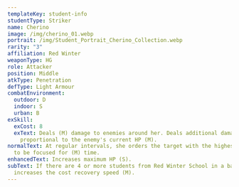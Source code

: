 ```yaml
---
templateKey: student-info
studentType: Striker
name: Cherino
image: /img/cherino_01.webp
portrait: /img/Student_Portrait_Cherino_Collection.webp
rarity: "3"
affiliation: Red Winter
weaponType: HG
role: Attacker
position: Middle
atkType: Penetration
defType: Light Armour
combatEnvironment:
  outdoor: D
  indoor: S
  urban: B
exSkill:
  exCost: 8
  exText: Deals (M) damage to enemies around her. Deals additional damage
    proportional to the enemy's current HP (M).
normalText: At regular intervals, she orders the target with the highest attack
  to be focused for (M) time.
enhancedText: Increases maximum HP (S).
subText: If there are 4 or more students from Red Winter School in a battle, she
  increases the cost recovery speed (M).
---
```

